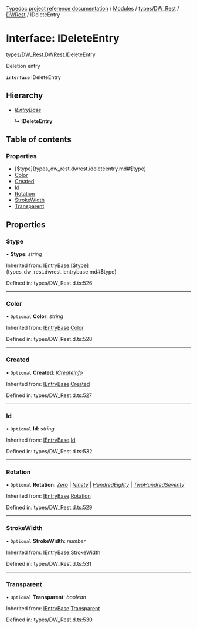 [Typedoc project reference documentation](../README.md) / [Modules](../modules.md) / [types/DW_Rest](../modules/types_dw_rest.md) / [DWRest](../modules/types_dw_rest.dwrest.md) / IDeleteEntry

# Interface: IDeleteEntry

[types/DW_Rest](../modules/types_dw_rest.md).[DWRest](../modules/types_dw_rest.dwrest.md).IDeleteEntry

Deletion entry

**`interface`** IDeleteEntry

## Hierarchy

* [*IEntryBase*](types_dw_rest.dwrest.ientrybase.md)

  ↳ **IDeleteEntry**

## Table of contents

### Properties

- [$type](types_dw_rest.dwrest.ideleteentry.md#$type)
- [Color](types_dw_rest.dwrest.ideleteentry.md#color)
- [Created](types_dw_rest.dwrest.ideleteentry.md#created)
- [Id](types_dw_rest.dwrest.ideleteentry.md#id)
- [Rotation](types_dw_rest.dwrest.ideleteentry.md#rotation)
- [StrokeWidth](types_dw_rest.dwrest.ideleteentry.md#strokewidth)
- [Transparent](types_dw_rest.dwrest.ideleteentry.md#transparent)

## Properties

### $type

• **$type**: *string*

Inherited from: [IEntryBase](types_dw_rest.dwrest.ientrybase.md).[$type](types_dw_rest.dwrest.ientrybase.md#$type)

Defined in: types/DW_Rest.d.ts:526

___

### Color

• `Optional` **Color**: *string*

Inherited from: [IEntryBase](types_dw_rest.dwrest.ientrybase.md).[Color](types_dw_rest.dwrest.ientrybase.md#color)

Defined in: types/DW_Rest.d.ts:528

___

### Created

• `Optional` **Created**: [*ICreateInfo*](types_dw_rest.dwrest.icreateinfo.md)

Inherited from: [IEntryBase](types_dw_rest.dwrest.ientrybase.md).[Created](types_dw_rest.dwrest.ientrybase.md#created)

Defined in: types/DW_Rest.d.ts:527

___

### Id

• `Optional` **Id**: *string*

Inherited from: [IEntryBase](types_dw_rest.dwrest.ientrybase.md).[Id](types_dw_rest.dwrest.ientrybase.md#id)

Defined in: types/DW_Rest.d.ts:532

___

### Rotation

• `Optional` **Rotation**: [*Zero*](../enums/types_dw_rest.dwrest.rotation.md#zero) \| [*Ninety*](../enums/types_dw_rest.dwrest.rotation.md#ninety) \| [*HundredEighty*](../enums/types_dw_rest.dwrest.rotation.md#hundredeighty) \| [*TwoHundredSeventy*](../enums/types_dw_rest.dwrest.rotation.md#twohundredseventy)

Inherited from: [IEntryBase](types_dw_rest.dwrest.ientrybase.md).[Rotation](types_dw_rest.dwrest.ientrybase.md#rotation)

Defined in: types/DW_Rest.d.ts:529

___

### StrokeWidth

• `Optional` **StrokeWidth**: *number*

Inherited from: [IEntryBase](types_dw_rest.dwrest.ientrybase.md).[StrokeWidth](types_dw_rest.dwrest.ientrybase.md#strokewidth)

Defined in: types/DW_Rest.d.ts:531

___

### Transparent

• `Optional` **Transparent**: *boolean*

Inherited from: [IEntryBase](types_dw_rest.dwrest.ientrybase.md).[Transparent](types_dw_rest.dwrest.ientrybase.md#transparent)

Defined in: types/DW_Rest.d.ts:530
